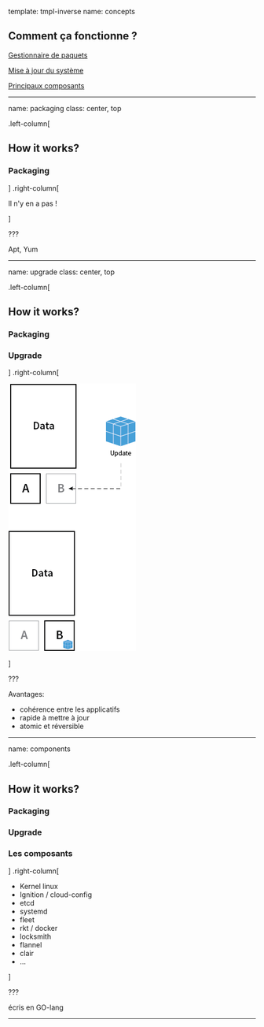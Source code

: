 template: tmpl-inverse
name: concepts

## Comment ça fonctionne ?

[Gestionnaire de paquets](#packaging)

[Mise à jour du système](#upgrade)

[Principaux composants](#components)

---
name: packaging
class: center, top

.left-column[
  ## How it works?
  ### Packaging
]
.right-column[

Il n'y en a pas !

]

???

Apt, Yum

---
name: upgrade
class: center, top

.left-column[
  ## How it works?
  ### Packaging
  ### Upgrade
]
.right-column[

![CoreOs Update](img/update-diagram.png)

]

???

Avantages:

 * cohérence entre les applicatifs 
 * rapide à mettre à jour
 * atomic et réversible

---

name: components

.left-column[
  ## How it works?
  ### Packaging
  ### Upgrade
  ### Les composants
]
.right-column[

* Kernel linux
* Ignition / cloud-config
* etcd
* systemd
* fleet
* rkt / docker
* locksmith
* flannel
* clair
* ...

]

???

écris en GO-lang


---
